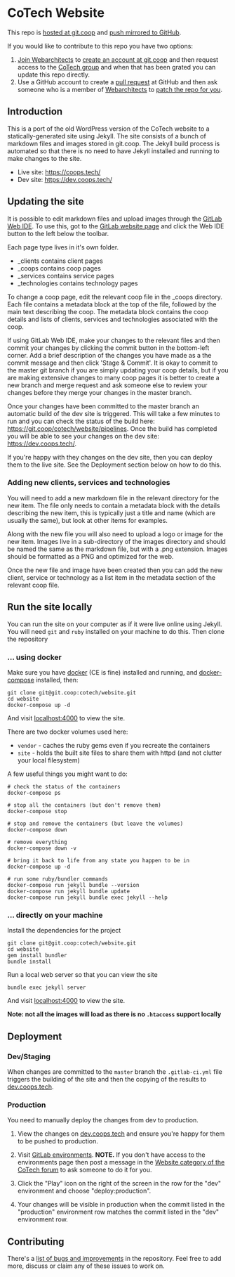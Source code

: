 # CoTech Website

This repo is [hosted at git.coop](https://git.coop/cotech/website) and [push mirrored to GitHub](https://github.com/cotech/jekyll-website).

If you would like to contribute to this repo you have two options:

1. [Join Webarchitects](https://webarch.coop/join) to [create an account at git.coop](https://webarch.coop/git#free) and then request access to the [CoTech group](https://git.coop/cotech) and when that has been grated you can update this repo directly.
2. Use a GitHub account to create a [pull request](https://github.com/cotech/jekyll-website/pulls) at GitHub and then ask someone who is a member of [Webarchitects](https://www.webarchitects.coop/) to [patch the repo for you](https://community.coops.tech/t/cotech-website-repo-mirroring-to-github/2818).

## Introduction

This is a port of the old WordPress version of the CoTech website to a statically-generated site using Jekyll. The site consists of a bunch of markdown files and images stored in git.coop. The Jekyll build process is automated so that there is no need to have Jekyll installed and running to make changes to the site.

  * Live site: https://coops.tech/
  * Dev site: https://dev.coops.tech/

## Updating the site

It is possible to edit markdown files and upload images through the [GitLab Web IDE](https://docs.gitlab.com/ce/user/project/web_ide/). To use this, got to the [GitLab website page](https://git.coop/cotech/website) and click the Web IDE button to the left below the toolbar.

Each page type lives in it's own folder.

  * _clients contains client pages
  * _coops contains coop pages
  * _services contains service pages
  * _technologies contains technology pages

To change a coop page, edit the relevant coop file in the _coops directory. Each file contains a metadata block at the top of the file, followed by the main text describing the coop. The metadata block contains the coop details and lists of clients, services and technologies associated with the coop.

If using GitLab Web IDE, make your changes to the relevant files and then commit your changes by clicking the commit button in the bottom-left corner. Add a brief description of the changes you have made as a the commit message and then click 'Stage & Commit'. It is okay to commit to the master git branch if you are simply updating your coop details, but if you are making extensive changes to many coop pages it is better to create a new branch and merge request and ask someone else to review your changes before they merge your changes in the master branch.

Once your changes have been committed to the master branch an automatic build of the dev site is triggered. This will take a few minutes to run and you can check the status of the build here: https://git.coop/cotech/website/pipelines. Once the build has completed you will be able to see your changes on the dev site: https://dev.coops.tech/.

If you're happy with they changes on the dev site, then you can deploy them to the live site. See the Deployment section below on how to do this.

### Adding new clients, services and technologies

You will need to add a new markdown file in the relevant directory for the new item. The file only needs to contain a metadata block with the details describing the new item, this is typically just a title and name (which are usually the same), but look at other items for examples.

Along with the new file you will also need to upload a logo or image for the new item. Images live in a sub-directory of the images directory and should be named the same as the markdown file, but with a .png extension. Images should be formatted as a PNG and optimized for the web.

Once the new file and image have been created then you can add the new client, service or technology as a list item in the metadata section of the relevant coop file.

## Run the site locally

You can run the site on your computer as if it were live online using Jekyll. You will need `git` and `ruby` installed on your machine to do this. Then clone the repository

### ... using docker

Make sure you have [docker](https://docs.docker.com/install/) (CE is fine) installed and running,
and [docker-compose](https://docs.docker.com/compose/install/) installed,
then:

    git clone git@git.coop:cotech/website.git
    cd website
    docker-compose up -d

And visit [localhost:4000](http://localhost:4000) to view the site.

There are two docker volumes used here:
* `vendor` - caches the ruby gems even if you recreate the containers
* `site` - holds the built site files to share them with httpd (and not clutter your local filesystem)

A few useful things you might want to do:

    # check the status of the containers
    docker-compose ps

    # stop all the containers (but don't remove them)
    docker-compose stop

    # stop and remove the containers (but leave the volumes)
    docker-compose down

    # remove everything
    docker-compose down -v

    # bring it back to life from any state you happen to be in
    docker-compose up -d

    # run some ruby/bundler commands
    docker-compose run jekyll bundle --version
    docker-compose run jekyll bundle update
    docker-compose run jekyll bundle exec jekyll --help

### ... directly on your machine

Install the dependencies for the project

    git clone git@git.coop:cotech/website.git
    cd website
    gem install bundler
    bundle install

Run a local web server so that you can view the site

    bundle exec jekyll server

And visit [localhost:4000](http://localhost:4000) to view the site.

**Note: not all the images will load as there is no `.htaccess` support locally**

## Deployment

### Dev/Staging

When changes are committed to the `master` branch the `.gitlab-ci.yml` file triggers the building of the site and then the copying of the results to [dev.coops.tech](https://dev.coops.tech).

### Production

You need to manually deploy the changes from dev to production.

1. View the changes on [dev.coops.tech](https://dev.coops.tech) and ensure you're happy for them to be pushed to production.

2. Visit [GitLab environments](https://git.coop/cotech/website/environments). __NOTE.__ If you don't have access to the environments page then post a message in the [Website category of the CoTech forum](https://community.coops.tech/c/cotech/website) to ask someone to do it for you.

3. Click the "Play" icon on the right of the screen in the row for the "dev" environment and choose "deploy:production".

4. Your changes will be visible in production when the commit listed in the "production" environment row matches the commit listed in the "dev" environment row.

## Contributing

There's a [list of bugs and improvements](https://git.coop/cotech/website/issues) in the repository. Feel free to add more, discuss or claim any of these issues to work on.

[CoTech Website]: https://www.coops.tech/
[Jekyll]: https://jekyllrb.com/
